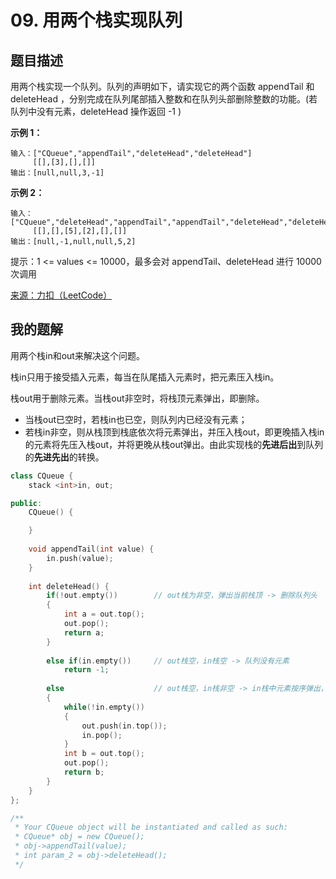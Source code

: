 # 09. 用两个栈实现队列

## 题目描述

用两个栈实现一个队列。队列的声明如下，请实现它的两个函数 appendTail 和 deleteHead ，分别完成在队列尾部插入整数和在队列头部删除整数的功能。(若队列中没有元素，deleteHead 操作返回 -1 )



**示例 1：**

```
输入：["CQueue","appendTail","deleteHead","deleteHead"]
	 [[],[3],[],[]]
输出：[null,null,3,-1]
```

**示例 2：**

```
输入：["CQueue","deleteHead","appendTail","appendTail","deleteHead","deleteHead"]
	 [[],[],[5],[2],[],[]]
输出：[null,-1,null,null,5,2]
```

提示：1 <= values <= 10000，最多会对 appendTail、deleteHead 进行 10000 次调用

[来源：力扣（LeetCode）](https://leetcode-cn.com/problems/yong-liang-ge-zhan-shi-xian-dui-lie-lcof)



## 我的题解

用两个栈in和out来解决这个问题。

栈in只用于接受插入元素，每当在队尾插入元素时，把元素压入栈in。

栈out用于删除元素。当栈out非空时，将栈顶元素弹出，即删除。

- 当栈out已空时，若栈in也已空，则队列内已经没有元素；
- 若栈in非空，则从栈顶到栈底依次将元素弹出，并压入栈out，即更晚插入栈in的元素将先压入栈out，并将更晚从栈out弹出。由此实现栈的**先进后出**到队列的**先进先出**的转换。

```c++
class CQueue {
    stack <int>in, out;

public:
    CQueue() {

    }
    
    void appendTail(int value) {
        in.push(value);
    }
    
    int deleteHead() {
        if(!out.empty())        // out栈为非空，弹出当前栈顶 -> 删除队列头
        {
            int a = out.top();
            out.pop();
            return a;
        } 
        
        else if(in.empty())     // out栈空，in栈空 -> 队列没有元素
            return -1;
        
        else                    // out栈空，in栈非空 -> in栈中元素按序弹出，反向压入out栈，最后弹出out栈当前栈顶 -> 删除队列头
        {
            while(!in.empty())
            {
                out.push(in.top());
                in.pop();
            }
            int b = out.top();
            out.pop();
            return b;
        }
    }
};

/**
 * Your CQueue object will be instantiated and called as such:
 * CQueue* obj = new CQueue();
 * obj->appendTail(value);
 * int param_2 = obj->deleteHead();
 */
```

